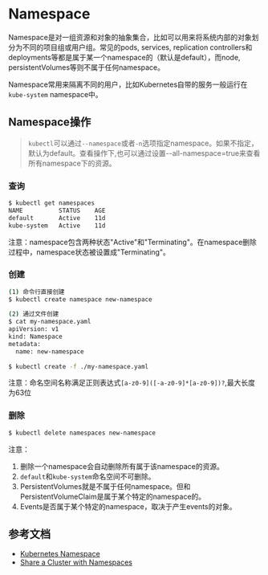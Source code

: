 # Namespace

Namespace是对一组资源和对象的抽象集合，比如可以用来将系统内部的对象划分为不同的项目组或用户组。常见的pods, services, replication controllers和deployments等都是属于某一个namespace的（默认是default），而node, persistentVolumes等则不属于任何namespace。

Namespace常用来隔离不同的用户，比如Kubernetes自带的服务一般运行在`kube-system` namespace中。

## Namespace操作

> `kubectl`可以通过`--namespace`或者`-n`选项指定namespace。如果不指定，默认为default。查看操作下,也可以通过设置--all-namespace=true来查看所有namespace下的资源。

### 查询

```sh
$ kubectl get namespaces
NAME          STATUS    AGE
default       Active    11d
kube-system   Active    11d
```

注意：namespace包含两种状态"Active"和"Terminating"。在namespace删除过程中，namespace状态被设置成"Terminating"。


### 创建

```sh
(1) 命令行直接创建
$ kubectl create namespace new-namespace
    
(2) 通过文件创建
$ cat my-namespace.yaml
apiVersion: v1
kind: Namespace
metadata:
  name: new-namespace
    
$ kubectl create -f ./my-namespace.yaml

```

注意：命名空间名称满足正则表达式`[a-z0-9]([-a-z0-9]*[a-z0-9])?`,最大长度为63位



### 删除

```sh
$ kubectl delete namespaces new-namespace
```

注意：

1. 删除一个namespace会自动删除所有属于该namespace的资源。
2. `default`和`kube-system`命名空间不可删除。
3. PersistentVolumes就是不属于任何namespace。但和PersistentVolumeClaim是属于某个特定的namespace的。
4. Events是否属于某个特定的namespace，取决于产生events的对象。


## 参考文档

- [Kubernetes Namespace](https://kubernetes.io/docs/concepts/overview/working-with-objects/namespaces/)
- [Share a Cluster with Namespaces](https://kubernetes.io/docs/tasks/administer-cluster/namespaces/)